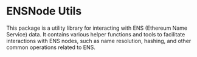# ENSNode Utils

This package is a utility library for interacting with ENS (Ethereum Name Service) data. It contains various helper functions and tools to facilitate interactions with ENS nodes, such as name resolution, hashing, and other common operations related to ENS.